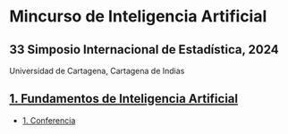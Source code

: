 # Mincurso de Inteligencia Artificial

## 33 Simposio Internacional de Estadística, 2024
Universidad de Cartagena, Cartagena de Indias

## [1. Fundamentos de Inteligencia Artificial](https://github.com/AprendizajeProfundo/MiniCursoIASimposio/blob/main/Cuadernos/Cursillo_IA_01_Conferencia_Fundamentos.ipynb)
  + [1. Conferencia](https://github.com/AprendizajeProfundo/MiniCursoIASimposio/blob/main/Cuadernos/Cursillo_IA_01_Conferencia_Fundamentos.ipynb)

